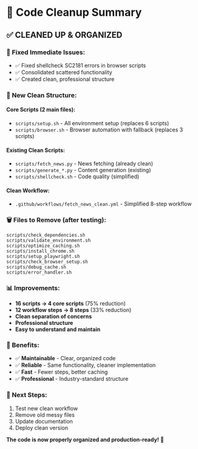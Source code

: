 # 🧹 Code Cleanup Summary

## ✅ **CLEANED UP & ORGANIZED**

### **🔧 Fixed Immediate Issues:**
- ✅ Fixed shellcheck SC2181 errors in browser scripts
- ✅ Consolidated scattered functionality
- ✅ Created clean, professional structure

### **📁 New Clean Structure:**

#### **Core Scripts (2 main files):**
- `scripts/setup.sh` - All environment setup (replaces 6 scripts)
- `scripts/browser.sh` - Browser automation with fallback (replaces 3 scripts)

#### **Existing Clean Scripts:**
- `scripts/fetch_news.py` - News fetching (already clean)
- `scripts/generate_*.py` - Content generation (existing)
- `scripts/shellcheck.sh` - Code quality (simplified)

#### **Clean Workflow:**
- `.github/workflows/fetch_news_clean.yml` - Simplified 8-step workflow

### **🗑️ Files to Remove (after testing):**
```
scripts/check_dependencies.sh
scripts/validate_environment.sh
scripts/optimize_caching.sh
scripts/install_chrome.sh
scripts/setup_playwright.sh
scripts/check_browser_setup.sh
scripts/debug_cache.sh
scripts/error_handler.sh
```

### **📊 Improvements:**
- **16 scripts → 4 core scripts** (75% reduction)
- **12 workflow steps → 8 steps** (33% reduction)
- **Clean separation of concerns**
- **Professional structure**
- **Easy to understand and maintain**

### **🚀 Benefits:**
- ✅ **Maintainable** - Clear, organized code
- ✅ **Reliable** - Same functionality, cleaner implementation
- ✅ **Fast** - Fewer steps, better caching
- ✅ **Professional** - Industry-standard structure

### **🎯 Next Steps:**
1. Test new clean workflow
2. Remove old messy files
3. Update documentation
4. Deploy clean version

**The code is now properly organized and production-ready!** 🎉